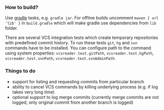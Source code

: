 ### How to build?
Use [gradle](http://gradle.org/) tasks, e.g. `gradle jar`.
For offline builds uncomment `maven { url 'lib' }` in `build.gradle`
which will make gradle use dependencies from ``lib`` folder.

There are several VCS integration tests which create temporary repositories with predefined commit history.
To run these tests `git`, `hg` and `svn` commands have to be installed.
You can configure path to the command using system properties:
`vcsreader.test.gitPath`, `vcsreader.test.hgPath`, `vcsreader.test.svnPath`, `vcsreader.test.svnAdminPath`.


### Things to do
 - support for listing and requesting commits from particular branch
 - ability to cancel VCS commands by killing underlying process (e.g. if log takes very long time)
 - optional support to log merge commits (currently merge commits are not logged, only original commit from another branch is logged)
